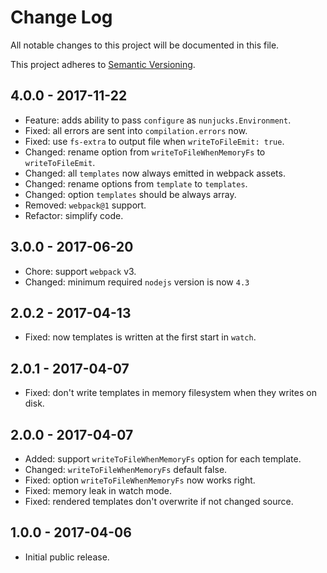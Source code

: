 # Change Log

All notable changes to this project will be documented in this file.

This project adheres to [Semantic Versioning](http://semver.org).

## 4.0.0 - 2017-11-22

* Feature: adds ability to pass `configure` as `nunjucks.Environment`.
* Fixed: all errors are sent into `compilation.errors` now.
* Fixed: use `fs-extra` to output file when `writeToFileEmit: true`.
* Changed: rename option from `writeToFileWhenMemoryFs` to `writeToFileEmit`.
* Changed: all `templates` now always emitted in webpack assets.
* Changed: rename options from `template` to `templates`.
* Changed: option `templates` should be always array.
* Removed: `webpack@1` support.
* Refactor: simplify code.

## 3.0.0 - 2017-06-20

* Chore: support `webpack` v3.
* Changed: minimum required `nodejs` version is now `4.3`

## 2.0.2 - 2017-04-13

* Fixed: now templates is written at the first start in `watch`.

## 2.0.1 - 2017-04-07

* Fixed: don't write templates in memory filesystem when they writes on disk.

## 2.0.0 - 2017-04-07

* Added: support `writeToFileWhenMemoryFs` option for each template.
* Changed: `writeToFileWhenMemoryFs` default false.
* Fixed: option `writeToFileWhenMemoryFs` now works right.
* Fixed: memory leak in watch mode.
* Fixed: rendered templates don't overwrite if not changed source.

## 1.0.0 - 2017-04-06

* Initial public release.
